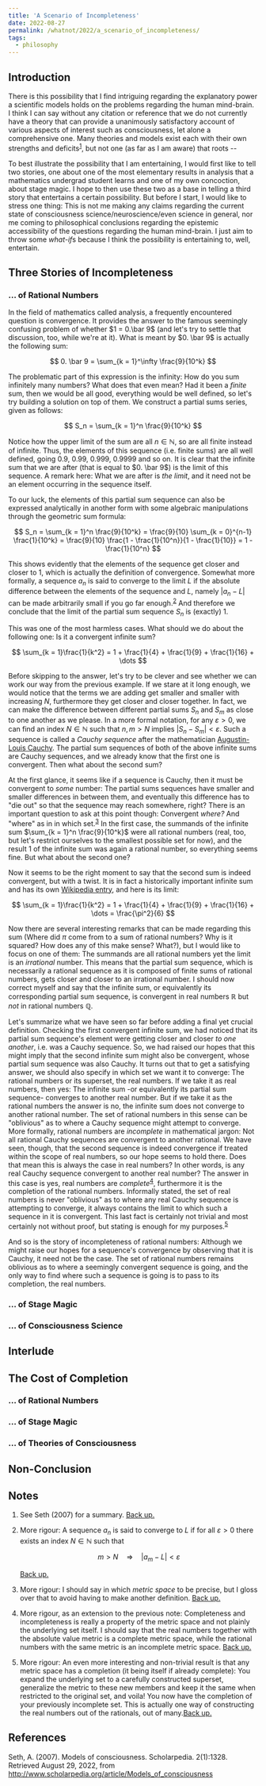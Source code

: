 ```yaml
---
title: 'A Scenario of Incompleteness'
date: 2022-08-27
permalink: /whatnot/2022/a_scenario_of_incompleteness/
tags:
  - philosophy
---
```


## Introduction

There is this possibility that I find intriguing regarding the explanatory power a scientific models holds on the problems regarding the human mind-brain. I think I can say without any citation or reference that we do not currently have a theory that can provide a unanimously satisfactory account of various aspects of interest such as consciousness, let alone a comprehensive one. Many theories and models exist each with their own strengths and deficits<sup><a id="footnotemark1" href="/whatnot/2022/a_scenario_of_incompleteness/#footnotetext1">1</a></sup>, but not one (as far as I am aware) that roots --

To best illustrate the possibility that I am entertaining, I would first like to tell two stories, one about one of the most elementary results in analysis that a mathematics undergrad student learns and one of my own concoction, about stage magic. I hope to then use these two as a base in telling a third story that entertains a certain possibility. But before I start, I would like to stress one thing: This is not me making any claims regarding the current state of consciousness science/neuroscience/even science in general, nor me coming to philosophical conclusions regarding the epistemic accessibility of the questions regarding the human mind-brain. I just aim to throw some *what-if*s because I think the possibility is entertaining to, well, entertain.

## Three Stories of Incompleteness

### ... of Rational Numbers

In the field of mathematics called analysis, a frequently encountered question is convergence. It provides the answer to the famous seemingly confusing problem of whether $1 = 0.\bar 9$ (and let's try to settle that discussion, too, while we're at it). What is meant by $0. \bar 9$ is actually the following sum:

$$
0. \bar 9 = \sum_{k = 1}^\infty \frac{9}{10^k}
$$

The problematic part of this expression is the infinity: How do you sum infinitely many numbers? What does that even mean? Had it been a *finite* sum, then we would be all good, everything would be well defined, so let's try building a solution on top of them. We construct a partial sums series, given as follows:

$$
S_n = \sum_{k = 1}^n \frac{9}{10^k}
$$

Notice how the upper limit of the sum are all $n\in \mathbb N$, so are all finite instead of infinite. Thus, the elements of this sequence (i.e. finite sums) are all well defined, going $0.9$, $0.99$, $0.999$, $0.9999$ and so on. It is clear that the infinite sum that we are after (that is equal to $0. \bar 9$) is the limit of this sequence. A remark here: What we are after is *the limit*, and it need not be an element occurring in the sequence itself. 

To our luck, the elements of this partial sum sequence can also be expressed analytically in another form with some algebraic manipulations through the geometric sum formula:

$$
S_n = \sum_{k = 1}^n \frac{9}{10^k} = \frac{9}{10} \sum_{k = 0}^{n-1} \frac{1}{10^k} = \frac{9}{10} \frac{1 - \frac{1}{10^n}}{1 - \frac{1}{10}} = 1 - \frac{1}{10^n}
$$

This shows evidently that the elements of the sequence get closer and closer to $1$, which is actually the definition of convergence. Somewhat more formally, a sequence $a_n$ is said to converge to the limit $L$ if the absolute difference between the elements of the sequence and $L$, namely $\lvert a_n - L\rvert$ can be made arbitrarily small if you go far enough.<sup><a id="footnotemark2" href="/whatnot/2022/a_scenario_of_incompleteness/#footnotetext2">2</a></sup> And therefore we conclude that the limit of the partial sum sequence $S_n$ is (exactly) $1$.

This was one of the most harmless cases. What should we do about the following one: Is it a convergent infinite sum?

$$
\sum_{k = 1}\frac{1}{k^2} = 1 + \frac{1}{4} + \frac{1}{9} + \frac{1}{16} + \dots
$$

Before skipping to the answer, let's try to be clever and see whether we can work our way from the previous example. If we stare at it long enough, we would notice that the terms we are adding get smaller and smaller with increasing $N$, furthermore they get closer and closer together. In fact, we can make the difference between different partial sums $S_n$ and $S_m$ as close to one another as we please. In a more formal notation, for any $\varepsilon > 0$, we can find an index $N \in \mathbb N$ such that $n,m > N$ implies $\lvert S_n - S_m \rvert < \varepsilon$. Such a sequence is called a *Cauchy sequence* after the mathematician [Augustin-Louis Cauchy](https://www.wikiwand.com/en/Augustin-Louis_Cauchy). The partial sum sequences of both of the above infinite sums are Cauchy sequences, and we already know that the first one is convergent. Then what about the second sum?

At the first glance, it seems like if a sequence is Cauchy, then it must be convergent to *some* number: The partial sums sequences have smaller and smaller differences in between them, and eventually this difference has to "die out" so that the sequence may reach somewhere, right? There is an important question to ask at this point though: Convergent *where?* And "where" as in in which set.<sup><a id="footnotemark3" href="/whatnot/2022/a_scenario_of_incompleteness/#footnotetext3">3</a></sup> In the first case, the summands of the infinite sum $\sum_{k = 1}^n \frac{9}{10^k}$ were all rational numbers (real, too, but let's restrict ourselves to the smallest possible set for now), and the result $1$ of the infinite sum was again a rational number, so everything seems fine. But what about the second one?

Now it seems to be the right moment to say that the second sum is indeed convergent, but with a twist. It is in fact a historically important infinite sum and has its own [Wikipedia entry](https://www.wikiwand.com/en/Basel_problem), and here is its limit:

$$
\sum_{k = 1}\frac{1}{k^2} = 1 + \frac{1}{4} + \frac{1}{9} + \frac{1}{16} + \dots = \frac{\pi^2}{6}
$$

Now there are several interesting remarks that can be made regarding this sum (Where did $\pi$ come from to a sum of rational numbers? Why is it squared? How does any of this make sense? What?), but I would like to focus on one of them: The summands are all rational numbers yet the limit is an *irrational* number. This means that the partial sum sequence, which is necessarily a rational sequence as it is composed of finite sums of rational numbers, gets closer and closer to an irrational number. I should now correct myself and say that the infinite sum, or equivalently its corresponding partial sum sequence, is convergent in real numbers $\mathbb R$ but *not* in rational numbers $\mathbb Q$.

Let's summarize what we have seen so far before adding a final yet crucial definition. Checking the first convergent infinite sum, we had noticed that its partial sum sequence's element were getting closer and closer *to one another*, i.e. was a Cauchy sequence. So, we had raised our hopes that this might imply that the second infinite sum might also be convergent, whose partial sum sequence was also Cauchy. It turns out that to get a satisfying answer, we should also specify in which set we want it to converge: The rational numbers or its superset, the real numbers. If we take it as real numbers, then yes: The infinite sum -or equivalently its partial sum sequence- converges to another real number. But if we take it as the rational numbers the answer is no, the infinite sum does not converge to another rational number. The set of rational numbers in this sense can be "oblivious" as to where a Cauchy sequence might attempt to converge. More formally, rational numbers are *incomplete* in mathematical jargon: Not all rational Cauchy sequences are convergent to another rational. We have seen, though, that the second sequence is indeed convergence if treated within the scope of real numbers, so our hope seems to hold there. Does that mean this is always the case in real numbers? In other words, is any real Cauchy sequence convergent to another real number? The answer in this case is yes, real numbers are *complete*<sup><a id="footnotemark4" href="/whatnot/2022/a_scenario_of_incompleteness/#footnotetext4">4</a></sup>, furthermore it is the completion of the rational numbers. Informally stated, the set of real numbers is never "oblivious" as to where any real Cauchy sequence is attempting to converge, it always contains the limit to which such a sequence in it is convergent. This last fact is certainly not trivial and most certainly not without proof, but stating is enough for my purposes.<sup><a id="footnotemark5" href="/whatnot/2022/a_scenario_of_incompleteness/#footnotetext5">5</a></sup>

And so is the story of incompleteness of rational numbers: Although we might raise our hopes for a sequence's convergence by observing that it is Cauchy, it need not be the case. The set of rational numbers remains oblivious as to where a seemingly convergent sequence is going, and the only way to find where such a sequence is going is to pass to its completion, the real numbers.

### ... of Stage Magic

### ... of Consciousness Science

## Interlude

## The Cost of Completion

### ... of Rational Numbers

<!-- Book in Files and Folders/PDF/Math/Mathematics and Its History - John Stillwell (auth.).pdf -->

### ... of Stage Magic

### ... of Theories of Consciousness

## Non-Conclusion

## Notes

1. <a id="footnotetext1"></a> See Seth (2007) for a summary. [Back up.](/whatnot/2022/a_scenario_of_incompleteness/#footnotemark1)
2. <a id="footnotetext2"></a> More rigour: A sequence $a_n$ is said to converge to $L$ if for all $\varepsilon > 0$ there exists an index $N\in \mathbb N$ such that
   
   $$
   m > N \quad \Rightarrow \quad \lvert a_m - L \rvert < \varepsilon
   $$

   [Back up.](/whatnot/2022/a_scenario_of_incompleteness/#footnotemark2) 
3. <a id="footnotetext3"></a> More rigour: I should say in which *metric space* to be precise, but I gloss over that to avoid having to make another definition. [Back up.](/whatnot/2022/a_scenario_of_incompleteness/#footnotemark3)
4. <a id="footnotetext4"></a> More rigour, as an extension to the previous note: Completeness and incompleteness is really a property of the metric space and not plainly the underlying set itself. I should say that the real numbers together with the absolute value metric is a complete metric space, while the rational numbers with the same metric is an incomplete metric space. [Back up.](/whatnot/2022/a_scenario_of_incompleteness/#footnotemark4)
5. <a id="footnotetext5"></a> More rigour: An even more interesting and non-trivial result is that any metric space has a completion (it being itself if already complete): You expand the underlying set to a carefully constructed superset, generalize the metric to these new members and keep it the same when restricted to the original set, and voila! You now have the completion of your previously incomplete set. This is actually one way of constructing the real numbers out of the rationals, out of many.[Back up.](/whatnot/2022/a_scenario_of_incompleteness/#footnotemark5) 

<!-- 1. <a id="footnotetext1"></a>  [Back up.](/whatnot/2022/a_scenario_of_incompleteness/#footnotemark1) 
<sup><a id="footnotemark1" href="/whatnot/2022/a_scenario_of_incompleteness/#footnotetext1">1</a></sup> -->

## References

Seth, A. (2007). Models of consciousness. Scholarpedia. 2(1):1328. Retrieved August 29, 2022, from http://www.scholarpedia.org/article/Models_of_consciousness 